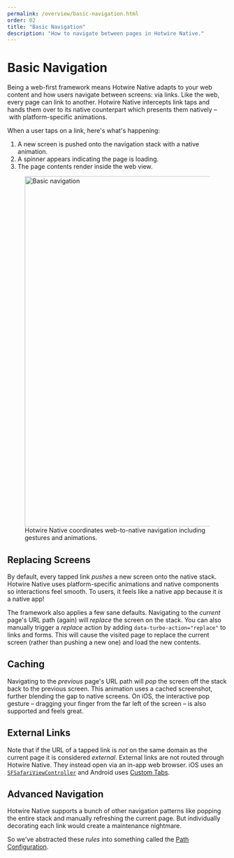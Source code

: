 ```yaml
---
permalink: /overview/basic-navigation.html
order: 02
title: "Basic Navigation"
description: "How to navigate between pages in Hotwire Native."
---
```


# Basic Navigation

Being a web-first framework means Hotwire Native adapts to your web content and how users navigate between screens: via links. Like the web, every page can link to another. Hotwire Native intercepts link taps and hands them over to its native counterpart which presents them natively – with platform-specific animations.

When a user taps on a link, here's what's happening:

1. A new screen is pushed onto the navigation stack with a native animation.
1. A spinner appears indicating the page is loading.
1. The page contents render inside the web view.

<figure>
  <img src="/assets/basic-navigation.png" width="800" alt="Basic navigation">
  Hotwire Native coordinates web-to-native navigation including gestures and animations.
</figure>

## Replacing Screens

By default, every tapped link _pushes_ a new screen onto the native stack. Hotwire Native uses platform-specific animations and native components so interactions feel smooth. To users, it feels like a native app because it _is_ a native app!

The framework also applies a few sane defaults. Navigating to the _current_ page's URL path (again) will _replace_ the screen on the stack. You can also manually trigger a _replace_ action by adding `data-turbo-action="replace"` to links and forms. This will cause the visited page to replace the current screen (rather than pushing a new one) and load the new contents.

## Caching

 Navigating to the _previous_ page's URL path will _pop_ the screen off the stack back to the previous screen. This animation uses a cached screenshot, further blending the gap to native screens. On iOS, the interactive pop gesture – dragging your finger from the far left of the screen – is also supported and feels great.

## External Links

Note that if the URL of a tapped link is _not_ on the same domain as the current page it is considered _external_. External links are not routed through Hotwire Native. They instead open via an in-app web browser. iOS uses an [`SFSafariViewController`](https://developer.apple.com/documentation/safariservices/sfsafariviewcontroller) and Android uses [Custom Tabs](https://developer.chrome.com/docs/android/custom-tabs).

## Advanced Navigation

Hotwire Native supports a bunch of other navigation patterns like popping the entire stack and manually refreshing the current page. But individually decorating each link would create a maintenance nightmare.

So we've abstracted these _rules_ into something called the [Path Configuration](/overview/path-configuration).
